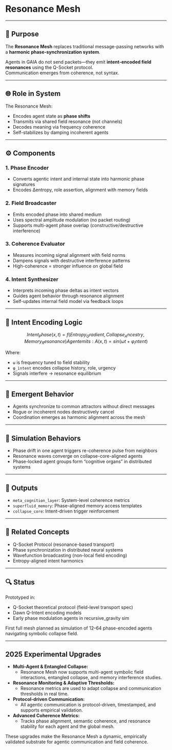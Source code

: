 # Resonance Mesh

---

## 📡 Purpose

The **Resonance Mesh** replaces traditional message-passing networks with a **harmonic phase-synchronization system**.

Agents in GAIA do not send packets—they emit **intent-encoded field resonances** using the Q-Socket protocol.  
Communication emerges from coherence, not syntax.

---

## 🌐 Role in System

The Resonance Mesh:
- Encodes agent state as **phase shifts**
- Transmits via shared field resonance (not channels)
- Decodes meaning via frequency coherence
- Self-stabilizes by damping incoherent agents

---

## ⚙️ Components

### 1. Phase Encoder
- Converts agentic intent and internal state into harmonic phase signatures
- Encodes ∆entropy, role assertion, alignment with memory fields

### 2. Field Broadcaster
- Emits encoded phase into shared medium
- Uses spectral amplitude modulation (no packet routing)
- Supports multi-agent phase overlap (constructive/destructive interference)

### 3. Coherence Evaluator
- Measures incoming signal alignment with field norms
- Dampens signals with destructive interference patterns
- High-coherence = stronger influence on global field

### 4. Intent Synthesizer
- Interprets incoming phase deltas as intent vectors
- Guides agent behavior through resonance alignment
- Self-updates internal field model via feedback loops

---

## 🎯 Intent Encoding Logic

```math
Intent_Phase(x, t) = f(Entropy_Gradient, Collapse_Ancestry, Memory_Resonance)

Agent emits: A(x, t) = sin(ωt + φ_intent)
```

Where:
- `ω` is frequency tuned to field stability
- `φ_intent` encodes collapse history, role, urgency
- Signals interfere → resonance equilibrium

---

## 🔄 Emergent Behavior

- Agents synchronize to common attractors without direct messages
- Rogue or incoherent nodes destructively cancel
- Coordination emerges as harmonic alignment across the mesh

---

## 🧪 Simulation Behaviors

- Phase drift in one agent triggers re-coherence pulse from neighbors
- Resonance waves converge on collapse-core-aligned agents
- Phase-locked agent groups form “cognitive organs” in distributed systems

---

## 🔁 Outputs

- `meta_cognition_layer`: System-level coherence metrics
- `superfluid_memory`: Phase-aligned memory access templates
- `collapse_core`: Intent-driven trigger reinforcement

---

## 🧠 Related Concepts

- Q-Socket Protocol (resonance-based transport)
- Phase synchronization in distributed neural systems
- Wavefunction broadcasting (non-local field encoding)
- Entropy-aligned intent harmonics

---

## 🔍 Status

Prototyped in:
- Q-Socket theoretical protocol (field-level transport spec)
- Dawn Q-Intent encoding models
- Early phase modulation agents in recursive_gravity sim

First full mesh planned as simulation of 12–64 phase-encoded agents navigating symbolic collapse field.

---

## 2025 Experimental Upgrades

- **Multi-Agent & Entangled Collapse:**
  - Resonance Mesh now supports multi-agent symbolic field interactions, entangled collapse, and memory interference studies.
- **Resonance Monitoring & Adaptive Thresholds:**
  - Resonance metrics are used to adapt collapse and communication thresholds in real time.
- **Protocol-driven Communication:**
  - All agentic communication is protocol-driven, timestamped, and supports empirical validation.
- **Advanced Coherence Metrics:**
  - Tracks phase alignment, semantic coherence, and resonance stability for each agent and the global mesh.

These upgrades make the Resonance Mesh a dynamic, empirically validated substrate for agentic communication and field coherence.
